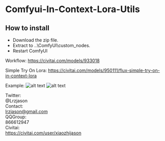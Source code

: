 # Comfyui-In-Context-Lora-Utils

## How to install 
- Download the zip file. 
- Extract to ..\ComfyUI\custom_nodes. 
- Restart ComfyUI 

Workflow:
https://civitai.com/models/933018

Simple Try On Lora:
https://civitai.com/models/950111/flux-simple-try-on-in-context-lora

Example:
![alt text](https://github.com/lrzjason/Comfyui-In-Context-Lora-Utils/blob/main/image/example_1.png)
![alt text](https://github.com/lrzjason/Comfyui-In-Context-Lora-Utils/blob/main/image/example_2.png)

Twitter:  
@Lrzjason  
Contact:  
lrzjason@gmail.com  
QQGroup:  
866612947  
Civitai:  
https://civitai.com/user/xiaozhijason